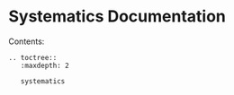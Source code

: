 # Systematics Documentation

Contents:

```{eval-rst}
.. toctree::
   :maxdepth: 2

   systematics

```